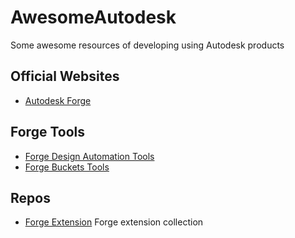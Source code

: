 # AwesomeAutodesk
Some awesome resources of developing using Autodesk products

## Official Websites

- [Autodesk Forge](https://forge.autodesk.com)

## Forge Tools
- [Forge Design Automation Tools](https://da-manager.autodesk.io/)
- [Forge Buckets Tools](https://oss-manager.autodesk.io/)

## Repos
- [Forge Extension](https://github.com/Autodesk-Forge/forge-extensions) Forge extension collection

